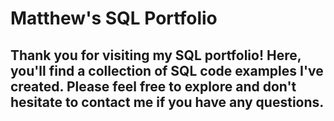 # Matthew's SQL Portfolio
## Thank you for visiting my SQL portfolio! Here, you'll find a collection of SQL code examples I've created. Please feel free to explore and don't hesitate to contact me if you have any questions.
